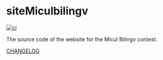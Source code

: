 # siteMiculbilingv

[![ci](https://ci.systemtest.tk/badge/7)](https://ci.systemtest.tk/repo/7)

The source code of the website for the Micul Bilingv contest.


[CHANGELOG](https://github.com/gergof/siteMiculbilingv/blob/master/frontend/README.md)
